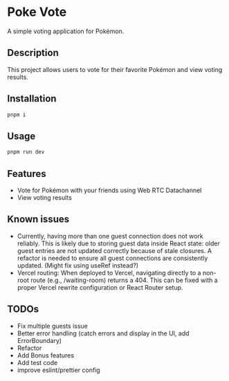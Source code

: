 # Poke Vote

A simple voting application for Pokémon.

## Description

This project allows users to vote for their favorite Pokémon and view voting results.

## Installation

```bash
pnpm i
```

## Usage

```bash
pnpm run dev
```

## Features

- Vote for Pokémon with your friends using Web RTC Datachannel
- View voting results

## Known issues

- Currently, having more than one guest connection does not work reliably. This is likely due to storing guest data inside React state: older guest entries are not updated correctly because of stale closures. A refactor is needed to ensure all guest connections are consistently updated. (Might fix using useRef instead?)
- Vercel routing: When deployed to Vercel, navigating directly to a non-root route (e.g., /waiting-room) returns a 404. This can be fixed with a proper Vercel rewrite configuration or React Router setup.

## TODOs

- Fix multiple guests issue
- Better error handling (catch errors and display in the UI, add ErrorBoundary)
- Refactor
- Add Bonus features
- Add test code
- improve eslint/prettier config
